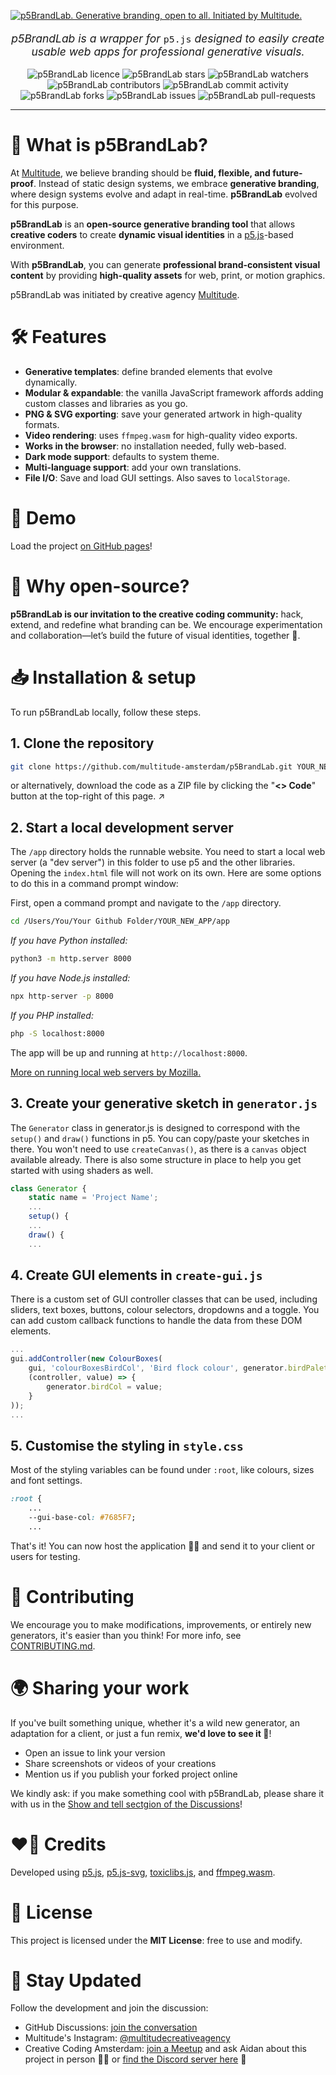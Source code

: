 [![p5BrandLab. Generative branding, open to all. Initiated by Multitude.](https://github.com/multitude-amsterdam/p5BrandLab/blob/main/p5BrandLab-header.svg?raw=true)](https://multitude.nl/ "Multitude")

<p align="center" style="font-size:1.25em">
	<em>p5BrandLab is a wrapper for </em><code>p5.js</code><em> designed to easily create usable web apps for professional generative visuals.</em>
</p>

<p align="center">
	<img alt="p5BrandLab licence" src="https://img.shields.io/github/license/multitude-amsterdam/p5BrandLab?style=flat-square&color=78f">
	<img alt="p5BrandLab stars" src="https://img.shields.io/github/stars/multitude-amsterdam/p5BrandLab?style=flat-square&color=7685F7">
	<img alt="p5BrandLab watchers" src="https://img.shields.io/github/watchers/multitude-amsterdam/p5BrandLab?style=flat-square&color=7685F7">
	<br>
	<img alt="p5BrandLab contributors" src="https://img.shields.io/github/contributors/multitude-amsterdam/p5BrandLab?style=flat-square&color=7685F7">
	<img alt="p5BrandLab commit activity" src="https://img.shields.io/github/commit-activity/y/multitude-amsterdam/p5BrandLab?style=flat-square&color=7685F7">
	<img alt="p5BrandLab forks" src="https://img.shields.io/github/forks/multitude-amsterdam/p5BrandLab?style=flat-square&color=7685F7">
	<img alt="p5BrandLab issues" src="https://img.shields.io/github/issues/multitude-amsterdam/p5BrandLab?style=flat-square&color=7685F7">
	<img alt="p5BrandLab pull-requests" src="https://img.shields.io/github/issues-pr/multitude-amsterdam/p5BrandLab?style=flat-square&color=7685F7">
</p>

<hr>


# 🧪 What is p5BrandLab?
At [Multitude](https://multitude.nl/), we believe branding should be **fluid, flexible, and future-proof**. Instead of static design systems, we embrace **generative branding**, where design systems evolve and adapt in real-time. **p5BrandLab** evolved for this purpose. 

**p5BrandLab** is an **open-source generative branding tool** that allows **creative coders** to create **dynamic visual identities** in a [p5.js](https://p5js.org/)-based environment.

With **p5BrandLab**, you can generate **professional brand-consistent visual content** by providing **high-quality assets** for web, print, or motion graphics.

p5BrandLab was initiated by creative agency [Multitude](https://multitude.nl/).


# 🛠️ Features
- **Generative templates**: define branded elements that evolve dynamically.
- **Modular & expandable**: the vanilla JavaScript framework affords adding custom classes and libraries as you go.
- **PNG & SVG exporting**: save your generated artwork in high-quality formats.
- **Video rendering**: uses `ffmpeg.wasm` for high-quality video exports.
- **Works in the browser**: no installation needed, fully web-based.
- **Dark mode support**: defaults to system theme.
- **Multi-language support**: add your own translations.
- **File I/O**: Save and load GUI settings. Also saves to `localStorage`.


# 👀 Demo

Load the project [on GitHub pages](https://multitude-amsterdam.github.io/p5BrandLab/)!


# 🔁 Why open-source?

**p5BrandLab is our invitation to the creative coding community:** hack, extend, and redefine what branding can be. We encourage experimentation and collaboration—let’s build the future of visual identities, together 🌱.


# 📥 Installation & setup
To run p5BrandLab locally, follow these steps. 

## 1. Clone the repository
```sh
git clone https://github.com/multitude-amsterdam/p5BrandLab.git YOUR_NEW_APP
```
or alternatively, download the code as a ZIP file by clicking the "**<> Code**" button at the top-right of this page. ↗️

## 2. Start a local development server
The `/app` directory holds the runnable website. You need to start a local web server (a "dev server") in this folder to use p5 and the other libraries. Opening the `index.html` file will not work on its own. Here are some options to do this in a command prompt window:

First, open a command prompt and navigate to the `/app` directory.
```sh
cd /Users/You/Your Github Folder/YOUR_NEW_APP/app
```

*If you have Python installed:*
```sh
python3 -m http.server 8000
```
*If you have Node.js installed:*
```sh
npx http-server -p 8000
```
*If you PHP installed:*
```sh
php -S localhost:8000
```
The app will be up and running at `http://localhost:8000`.

[More on running local web servers by Mozilla.](https://developer.mozilla.org/en-US/docs/Learn_web_development/Howto/Tools_and_setup/set_up_a_local_testing_server)

## 3. Create your generative sketch in `generator.js`
The `Generator` class in generator.js is designed to correspond with the `setup()` and `draw()` functions in p5. You can copy/paste your sketches in there. You won't need to use `createCanvas()`, as there is a `canvas` object available already. There is also some structure in place to help you get started with using shaders as well.
```javascript
class Generator {
	static name = 'Project Name';
	...
	setup() {
	...
	draw() {
	...
```

## 4. Create GUI elements in `create-gui.js`
There is a custom set of GUI controller classes that can be used, including sliders, text boxes, buttons, colour selectors, dropdowns and a toggle. You can add custom callback functions to handle the data from these DOM elements.
```javascript
...
gui.addController(new ColourBoxes(
	gui, 'colourBoxesBirdCol', 'Bird flock colour', generator.birdPalette, 0,
	(controller, value) => {
		generator.birdCol = value;
	}
));
...
```

## 5. Customise the styling in `style.css`
Most of the styling variables can be found under `:root`, like colours, sizes and font settings.
```css
:root {
	...
	--gui-base-col: #7685F7;
	...
```

That's it! You can now host the application 😶‍🌫️ and send it to your client or users for testing.


# 🤝 Contributing

We encourage you to make modifications, improvements, or entirely new generators, it's easier than you think! For more info, see [CONTRIBUTING.md](https://github.com/multitude-amsterdam/p5BrandLab/blob/main/CONTRIBUTING.md).


# 🌍 Sharing your work

If you've built something unique, whether it's a wild new generator, an adaptation for a client, or just a fun remix, **we'd love to see it 👀**!

- Open an issue to link your version
- Share screenshots or videos of your creations
- Mention us if you publish your forked project online

We kindly ask: if you make something cool with p5BrandLab, please share it with us in the [Show and tell sectgion of the Discussions](https://github.com/multitude-amsterdam/p5BrandLab/discussions/categories/show-and-tell)!


# ❤️‍🔥 Credits
Developed using [p5.js](https://p5js.org/), [p5.js-svg](https://github.com/zenozeng/p5.js-svg), [toxiclibs.js](https://github.com/hapticdata/toxiclibsjs), and [ffmpeg.wasm](https://github.com/ffmpegwasm/ffmpeg.wasm).


# 🧾 License
This project is licensed under the **MIT License**: free to use and modify.


# 📢 Stay Updated
Follow the development and join the discussion:
- GitHub Discussions: [join the conversation](https://github.com/multitude-amsterdam/p5BrandLab/discussions)
- Multitude's Instagram: [@multitudecreativeagency](https://www.instagram.com/multitudecreativeagency/)
- Creative Coding Amsterdam: [join a Meetup](https://www.meetup.com/nl-NL/creative-coding-amsterdam/) and ask Aidan about this project in person 🤔🤔 or [find the Discord server here](https://cca.codes/) 👋
